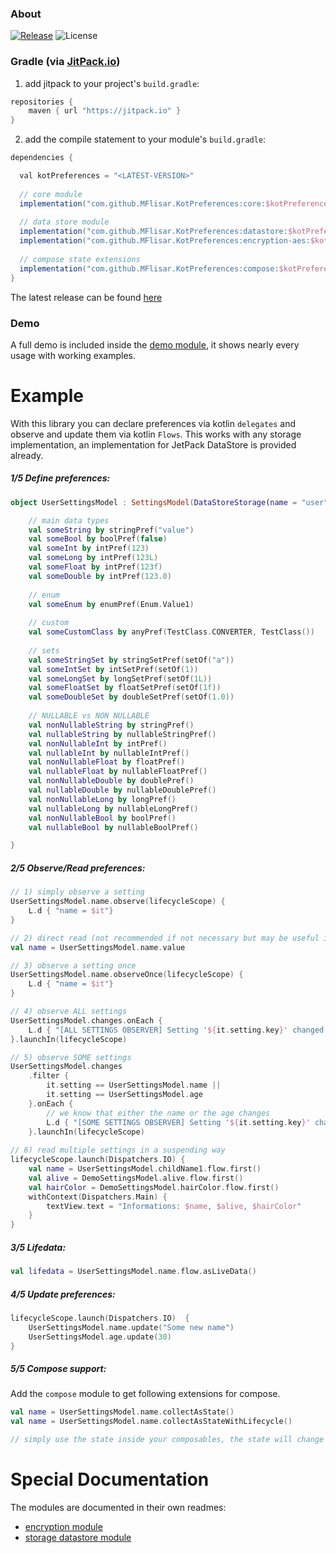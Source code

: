 ### About

[![Release](https://jitpack.io/v/MFlisar/KotPreferences.svg)](https://jitpack.io/#MFlisar/KotPreferences)
![License](https://img.shields.io/github/license/MFlisar/KotPreferences)

### Gradle (via [JitPack.io](https://jitpack.io/))

1. add jitpack to your project's `build.gradle`:

```gradle
repositories {
    maven { url "https://jitpack.io" }
}
```

2. add the compile statement to your module's `build.gradle`:

```gradle
dependencies {

  val kotPreferences = "<LATEST-VERSION>"
  
  // core module
  implementation("com.github.MFlisar.KotPreferences:core:$kotPreferences")
  
  // data store module
  implementation("com.github.MFlisar.KotPreferences:datastore:$kotPreferences")
  implementation("com.github.MFlisar.KotPreferences:encryption-aes:$kotPreferences")
  
  // compose state extensions
  implementation("com.github.MFlisar.KotPreferences:compose:$kotPreferences")
}
```

The latest release can be found [here](https://github.com/MFlisar/KotPreferences/releases/latest)

### Demo

A full demo is included inside the [demo module](https://github.com/MFlisar/KotPreferences/tree/main/demo), it shows nearly every usage with working examples.

# Example

With this library you can declare preferences via kotlin `delegates` and observe and update them via kotlin `Flows`. This works with any storage implementation, an implementation for JetPack DataStore is provided already.

##### 1/5 Define preferences:

```kotlin
object UserSettingsModel : SettingsModel(DataStoreStorage(name = "user")) {

    // main data types
    val someString by stringPref("value")
    val someBool by boolPref(false)
    val someInt by intPref(123)
    val someLong by intPref(123L)
    val someFloat by intPref(123f)
    val someDouble by intPref(123.0)
    
    // enum
    val someEnum by enumPref(Enum.Value1)
    
    // custom
    val someCustomClass by anyPref(TestClass.CONVERTER, TestClass())
    
    // sets
    val someStringSet by stringSetPref(setOf("a"))
    val someIntSet by intSetPref(setOf(1))
    val someLongSet by longSetPref(setOf(1L))
    val someFloatSet by floatSetPref(setOf(1f))
    val someDoubleSet by doubleSetPref(setOf(1.0))
    
    // NULLABLE vs NON NULLABLE
    val nonNullableString by stringPref()
    val nullableString by nullableStringPref()
    val nonNullableInt by intPref()
    val nullableInt by nullableIntPref()
    val nonNullableFloat by floatPref()
    val nullableFloat by nullableFloatPref()
    val nonNullableDouble by doublePref()
    val nullableDouble by nullableDoublePref()
    val nonNullableLong by longPref()
    val nullableLong by nullableLongPref()
    val nonNullableBool by boolPref()
    val nullableBool by nullableBoolPref()

}
```

##### 2/5 Observe/Read preferences:

```kotlin
// 1) simply observe a setting
UserSettingsModel.name.observe(lifecycleScope) {
    L.d { "name = $it"}
}

// 2) direct read (not recommended if not necessary but may be useful in many cases => simply returns flow.first() in a blocking way)
val name = UserSettingsModel.name.value

// 3) observe a setting once
UserSettingsModel.name.observeOnce(lifecycleScope) {
    L.d { "name = $it"}
}

// 4) observe ALL settings
UserSettingsModel.changes.onEach {
    L.d { "[ALL SETTINGS OBSERVER] Setting '${it.setting.key}' changed its value to ${it.value}" }
}.launchIn(lifecycleScope)

// 5) observe SOME settings
UserSettingsModel.changes
    .filter {
        it.setting == UserSettingsModel.name ||
        it.setting == UserSettingsModel.age
    }.onEach {
        // we know that either the name or the age changes
        L.d { "[SOME SETTINGS OBSERVER] Setting '${it.setting.key}' changed its value to ${it.value}" }
    }.launchIn(lifecycleScope)
    
// 6) read multiple settings in a suspending way
lifecycleScope.launch(Dispatchers.IO) {
    val name = UserSettingsModel.childName1.flow.first()
    val alive = DemoSettingsModel.alive.flow.first()
    val hairColor = DemoSettingsModel.hairColor.flow.first()
    withContext(Dispatchers.Main) {
        textView.text = "Informations: $name, $alive, $hairColor"
    }
}
```

##### 3/5 Lifedata:

```kotlin
val lifedata = UserSettingsModel.name.flow.asLiveData()
```

##### 4/5 Update preferences:

```kotlin
lifecycleScope.launch(Dispatchers.IO)  {
    UserSettingsModel.name.update("Some new name")
    UserSettingsModel.age.update(30)
}
```

##### 5/5 Compose support:

Add the `compose` module to get following extensions for compose.

```kotlin
val name = UserSettingsModel.name.collectAsState()
val name = UserSettingsModel.name.collectAsStateWithLifecycle()

// simply use the state inside your composables, the state will change whenever the setting behind it will change

```

# Special Documentation

The modules are documented in their own readmes:

* [encryption module](doc/encryption.md)
* [storage datastore module](doc/storage-datastore.md)